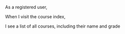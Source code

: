 As a registered user,

When I visit the course index,

I see a list of all courses, including their name and grade
